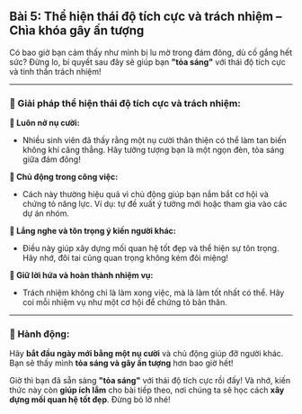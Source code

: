 ## Bài 5: Thể hiện thái độ tích cực và trách nhiệm – Chìa khóa gây ấn tượng

Có bao giờ bạn cảm thấy như mình bị lu mờ trong đám đông, dù cố gắng hết sức? Đừng lo, bí quyết sau đây sẽ giúp bạn **"tỏa sáng"** với thái độ tích cực và tinh thần trách nhiệm!

---

### 📌 Giải pháp thể hiện thái độ tích cực và trách nhiệm:

**🔹 Luôn nở nụ cười:**
- Nhiều sinh viên đã thấy rằng một nụ cười thân thiện có thể làm tan biến không khí căng thẳng. Hãy tưởng tượng bạn là một ngọn đèn, tỏa sáng giữa đám đông!

**🔹 Chủ động trong công việc:**
- Cách này thường hiệu quả vì chủ động giúp bạn nắm bắt cơ hội và chứng tỏ năng lực. Ví dụ: tự đề xuất ý tưởng mới hoặc tham gia vào các dự án nhóm.

**🔹 Lắng nghe và tôn trọng ý kiến người khác:**
- Điều này giúp xây dựng mối quan hệ tốt đẹp và thể hiện sự tôn trọng. Hãy nhớ, đôi tai cũng quan trọng không kém đôi miệng!

**🔹 Giữ lời hứa và hoàn thành nhiệm vụ:**
- Trách nhiệm không chỉ là làm xong việc, mà là làm tốt nhất có thể. Hãy coi mỗi nhiệm vụ như một cơ hội để chứng tỏ bản thân.

---

### 🚀 Hành động:

Hãy **bắt đầu ngày mới bằng một nụ cười** và chủ động giúp đỡ người khác. Bạn sẽ thấy mình **tỏa sáng và gây ấn tượng** hơn bao giờ hết!

Giờ thì bạn đã sẵn sàng **"tỏa sáng"** với thái độ tích cực rồi đấy! Và nhớ, kiến thức này còn **giúp ích lắm** cho bài tiếp theo, nơi chúng ta sẽ học cách **xây dựng mối quan hệ tốt đẹp**. Đừng bỏ lỡ nhé!